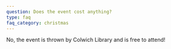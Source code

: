 ```yaml
---
question: Does the event cost anything?
type: faq
faq_category: christmas
---
```

No, the event is thrown by Colwich Library and is free to attend!